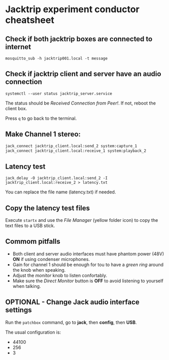 # Jacktrip experiment conductor cheatsheet

## Check if both jacktrip boxes are connected to internet

`mosquitto_sub -h jacktrip001.local -t message`

## Check if jacktrip client and server have an audio connection

`systemctl --user status jacktrip_server.service`

The status should be *Received Connection from Peer!*. If not, reboot the client box.

Press `q` to go back to the terminal.

## Make Channel 1 stereo:

```bash
jack_connect jacktrip_client.local:send_2 system:capture_1
jack_connect jacktrip_client.local:receive_1 system:playback_2
```

## Latency test

`jack_delay -O jacktrip_client.local:send_2 -I jacktrip_client.local:receive_2 > latency.txt`

You can replace the file name (latency.txt) if needed.

## Copy the latency test files

Execute `startx` and use the *File Manager* (yellow folder icon) to copy the text files to a USB stick.

## Commom pitfalls

- Both client and server audio interfaces must have phantom power (48V) **ON** if using condenser microphones.
- Gain for channel 1 should be enough for tou to have a *green ring* around the knob when speaking.
- Adjust the *monitor* knob to listen confortably.
- Make sure the *Direct Monitor*  button is **OFF** to avoid listening to yourself when talking. 

## OPTIONAL - Change Jack audio interface settings

Run the `patchbox` command, go to **jack**, then **config**, then **USB**.

The usual configuration is:

- 44100
- 256
- 3

